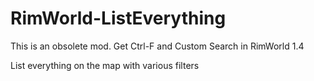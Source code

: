 # RimWorld-ListEverything
This is an obsolete mod. Get Ctrl-F and Custom Search in RimWorld 1.4

List everything on the map with various filters
